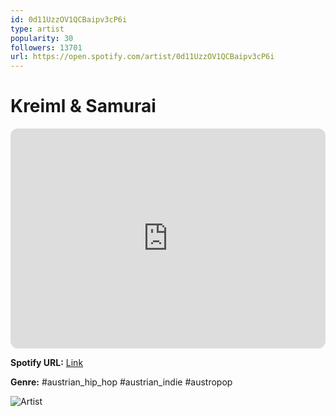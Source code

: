 ```yaml
---
id: 0d11UzzOV1QCBaipv3cP6i
type: artist
popularity: 30
followers: 13701
url: https://open.spotify.com/artist/0d11UzzOV1QCBaipv3cP6i
---
```

# Kreiml & Samurai

<iframe style="border-radius:12px" src="https://open.spotify.com/embed/artist/0d11UzzOV1QCBaipv3cP6i" width="100%" height="352" frameBorder="0" allowfullscreen="" allow="autoplay; clipboard-write; encrypted-media; fullscreen; picture-in-picture" loading="lazy"></iframe>

**Spotify URL:** [Link](https://open.spotify.com/artist/0d11UzzOV1QCBaipv3cP6i)

**Genre:**  #austrian_hip_hop #austrian_indie #austropop

![Artist](https://i.scdn.co/image/ab6761610000e5eb265acbea6df0ff0437428d9d)
